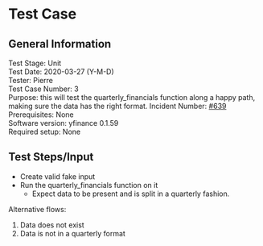 # Test Case
## General Information
Test Stage: Unit  
Test Date: 2020-03-27 (Y-M-D)  
Tester: Pierre  
Test Case Number: 3  
Purpose: this will test the quarterly_financials function along a happy path, making sure the data has the right format. 
Incident Number: [#639](https://github.com/ranaroussi/yfinance/issues/639)  
Prerequisites: None  
Software version: yfinance 0.1.59  
Required setup: None
## Test Steps/Input
 - Create valid fake input
 - Run the quarterly_financials function on it
    - Expect data to be present and is split in a quarterly fashion.

Alternative flows:
 1. Data does not exist
 2. Data is not in a quarterly format